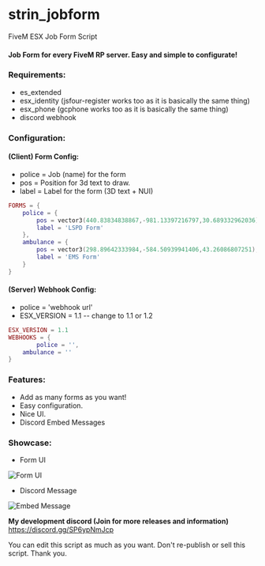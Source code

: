 # strin_jobform
FiveM ESX Job Form Script

#### Job Form for every FiveM RP server. Easy and simple to configurate!

### Requirements:

- es_extended
- esx_identity (jsfour-register works too as it is basically the same thing)
- esx_phone (gcphone works too as it is basically the same thing)
- discord webhook

### Configuration:

#### (Client) Form Config:

- police = Job (name) for the form
- pos = Position for 3d text to draw.
- label = Label for the form (3D text + NUI)
```lua
FORMS = {
    police = {
        pos = vector3(440.83834838867,-981.13397216797,30.689332962036),
        label = 'LSPD Form'
    },
    ambulance = {
        pos = vector3(298.89642333984,-584.50939941406,43.26086807251),
        label = 'EMS Form'
    }
}
```

#### (Server) Webhook Config:

- police = 'webhook url'
- ESX_VERSION = 1.1 -- change to 1.1 or 1.2
```lua
ESX_VERSION = 1.1
WEBHOOKS = {
    	police = '',
	ambulance = ''
}
```

### Features:
- Add as many forms as you want!
- Easy configuration.
- Nice UI.
- Discord Embed Messages

### Showcase: 
- Form UI

![Form UI](https://imgur.com/dbRgofc.png)

- Discord Message

![Embed Message](https://imgur.com/s43hql6.png)


**My development discord (Join for more releases and information)** https://discord.gg/SP6ypNmJcp

You can edit this script as much as you want. Don't re-publish or sell this script. Thank you.
